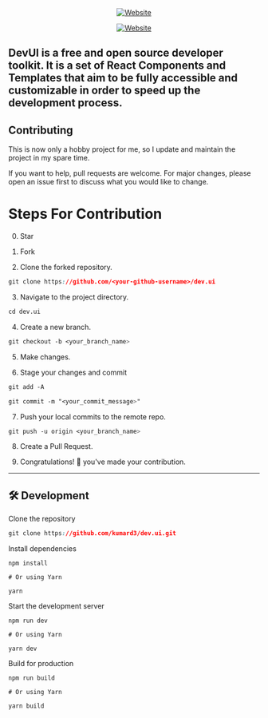<div align="center">

<a target="_blank" href="https://www.devui.in">
   <img alt="Website" src="https://user-images.githubusercontent.com/62591080/169439105-325e7551-65b5-4d1e-ad0d-b4395c6043d5.gif">
</a>

[![Website](https://img.shields.io/badge/%20%F0%9F%8F%A1%20website-0072ff.svg?longCache=true&style=for-the-badge)](https://www.devui.in)

<!-- [![License](https://img.shields.io/badge/-mit-red.svg?longCache=true&style=for-the-badge)](https://github.com/tdemapp/website/blob/master/LICENSE) -->
<!-- [![Website](https://img.shields.io/badge/Deploy-brightgreen.svg?logo=vercel&longCache=true&style=for-the-badge)](https://vercel.com/import/project?template=https://github.com/nurodev/nuro.dev) -->

</div>

## DevUI is a free and open source developer toolkit. It is a set of React Components and Templates that aim to be fully accessible and customizable in order to speed up the development process.

## Contributing

This is now only a hobby project for me, so I update and maintain the project in my spare time.

If you want to help, pull requests are welcome. For major changes, please open an issue first to discuss what you would like to change.

# Steps For Contribution

0. Star

1. Fork

2. Clone the forked repository.

```css
git clone https://github.com/<your-github-username>/dev.ui
```

3. Navigate to the project directory.

```py
cd dev.ui
```

4. Create a new branch.

```css
git checkout -b <your_branch_name>
```

5. Make changes.

6. Stage your changes and commit

```css
git add -A

git commit -m "<your_commit_message>"
```

7. Push your local commits to the remote repo.

```css
git push -u origin <your_branch_name>
```

8. Create a Pull Request.

9. Congratulations! 🎉 you've made your contribution.

---

## 🛠 Development

Clone the repository

```css
git clone https://github.com/kumard3/dev.ui.git
```

Install dependencies

```
npm install

# Or using Yarn

yarn
```

Start the development server

```
npm run dev

# Or using Yarn

yarn dev
```

Build for production

```
npm run build

# Or using Yarn

yarn build
```
